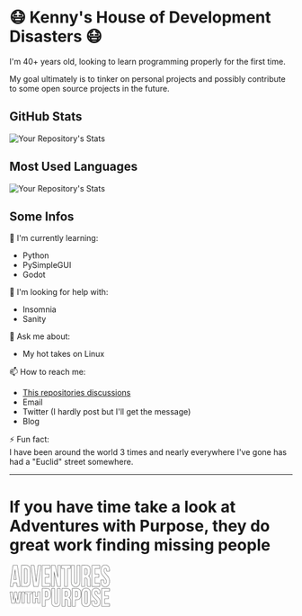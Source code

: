
# 😷 Kenny's House of Development Disasters 😷
I'm 40+ years old, looking to learn programming properly for the first time.  

My goal ultimately is to tinker on personal projects and possibly contribute to some open source projects in the future.

## GitHub Stats
![Your Repository's Stats](https://github-readme-stats.vercel.app/api?username=kennyh7279&show_icons=true&theme=gruvbox)
## Most Used Languages
![Your Repository's Stats](https://github-readme-stats.vercel.app/api/top-langs/?username=kennyh7279&layout=compact&theme=gruvbox)

## Some Infos  

🧠 I'm currently learning:
* Python
* PySimpleGUI
* Godot

🤔 I'm looking for help with:
* Insomnia
* Sanity  

💬 Ask me about:
* My hot takes on Linux

📫 How to reach me:  
  
* [This repositories discussions](https://github.com/kennyh7279/kennyh7279/discussions)
* Email
* Twitter (I hardly post but I'll get the message)
* Blog

⚡️ Fun fact:  
I have been around the world 3 times and nearly everywhere I've gone has had a "Euclid" street somewhere.

---
# If you have time take a look at Adventures with Purpose, they do great work finding missing people
[![Adventures_With_Purpose](awp.png)](https://adventureswithpurpose.com/)
